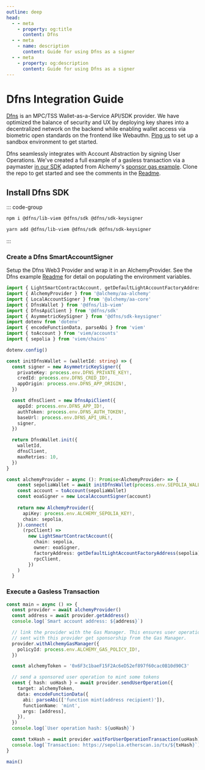 ```yaml
---
outline: deep
head:
  - - meta
    - property: og:title
      content: Dfns
  - - meta
    - name: description
      content: Guide for using Dfns as a signer
  - - meta
    - property: og:description
      content: Guide for using Dfns as a signer
---
```


# Dfns Integration Guide

[Dfns](https://www.dfns.co) is an MPC/TSS Wallet-as-a-Service API/SDK provider.  We have optimized the balance of security and UX by deploying key shares into a decentralized network on the backend while enabling wallet access via biometric open standards on the frontend like Webauthn.  [Ping us](https://www.dfns.co/learn-more) to set up a sandbox environment to get started. 

Dfns seamlessly integrates with Account Abstraction by signing User Operations.  We've created a full example of a gasless transaction via a paymaster [in our SDK](https://github.com/dfns/dfns-sdk-ts/tree/m/examples/viem/alchemy-aa-gasless) adapted from Alchemy's [sponsor gas example](https://accountkit.alchemy.com/guides/sponsoring-gas.html).  Clone the repo to get started and see the comments in the [Readme](https://github.com/dfns/dfns-sdk-ts/tree/m/examples/viem/alchemy-aa-gasless/README.md). 

## Install Dfns SDK

::: code-group

```bash [npm]
npm i @dfns/lib-viem @dfns/sdk @dfns/sdk-keysigner
```

```bash [yarn]
yarn add @dfns/lib-viem @dfns/sdk @dfns/sdk-keysigner
```

:::

### Create a Dfns SmartAccountSigner

Setup the Dfns Web3 Provider and wrap it in an AlchemyProvider.  See the Dfns example [Readme](https://github.com/dfnsext/typescript-sdk/blob/m/examples/viem/alchemy-aa-gasless/README.md) for detail on populating the environment variables.

```ts
import { LightSmartContractAccount, getDefaultLightAccountFactoryAddress } from '@alchemy/aa-accounts'
import { AlchemyProvider } from '@alchemy/aa-alchemy'
import { LocalAccountSigner } from '@alchemy/aa-core'
import { DfnsWallet } from '@dfns/lib-viem'
import { DfnsApiClient } from '@dfns/sdk'
import { AsymmetricKeySigner } from '@dfns/sdk-keysigner'
import dotenv from 'dotenv'
import { encodeFunctionData, parseAbi } from 'viem'
import { toAccount } from 'viem/accounts'
import { sepolia } from 'viem/chains'

dotenv.config()

const initDfnsWallet = (walletId: string) => {
  const signer = new AsymmetricKeySigner({
    privateKey: process.env.DFNS_PRIVATE_KEY!,
    credId: process.env.DFNS_CRED_ID!,
    appOrigin: process.env.DFNS_APP_ORIGIN!,
  })

  const dfnsClient = new DfnsApiClient({
    appId: process.env.DFNS_APP_ID!,
    authToken: process.env.DFNS_AUTH_TOKEN!,
    baseUrl: process.env.DFNS_API_URL!,
    signer,
  })

  return DfnsWallet.init({
    walletId,
    dfnsClient,
    maxRetries: 10,
  })
}

const alchemyProvider = async (): Promise<AlchemyProvider> => {
    const sepoliaWallet = await initDfnsWallet(process.env.SEPOLIA_WALLET_ID!)
    const account = toAccount(sepoliaWallet)
    const eoaSigner = new LocalAccountSigner(account)
  
    return new AlchemyProvider({
      apiKey: process.env.ALCHEMY_SEPOLIA_KEY!,
      chain: sepolia,
    }).connect(
      (rpcClient) =>
        new LightSmartContractAccount({
          chain: sepolia,
          owner: eoaSigner,
          factoryAddress: getDefaultLightAccountFactoryAddress(sepolia),
          rpcClient,
        })
    )
  }
```

### Execute a Gasless Transaction

```ts
const main = async () => {
  const provider = await alchemyProvider()
  const address = await provider.getAddress()
  console.log(`Smart account address: ${address}`)

  // link the provider with the Gas Manager. This ensures user operations
  // sent with this provider get sponsorship from the Gas Manager.
  provider.withAlchemyGasManager({
    policyId: process.env.ALCHEMY_GAS_POLICY_ID!,
  })

  const alchemyToken = '0x6F3c1baeF15F2Ac6eD52ef897f60cac0B10d90C3'

  // send a sponsored user operation to mint some tokens
  const { hash: uoHash } = await provider.sendUserOperation({
    target: alchemyToken,
    data: encodeFunctionData({
      abi: parseAbi(['function mint(address recipient)']),
      functionName: 'mint',
      args: [address],
    }),
  })
  console.log(`User operation hash: ${uoHash}`)

  const txHash = await provider.waitForUserOperationTransaction(uoHash)
  console.log(`Transaction: https://sepolia.etherscan.io/tx/${txHash}`)
}

main()
```
